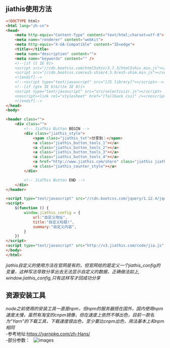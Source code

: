 ## jiathis使用方法    
```html  
<!DOCTYPE html>
<html lang="zh-cn">
<head>
    <meta http-equiv="Content-Type" content="text/html;charset=utf-8">
    <meta name="renderer" content="webkit">
    <meta http-equiv="X-UA-Compatible" content="IE=edge">
    <title></title>
    <meta name="description" content="">
    <meta name="keywords" content="" />
    <!--[if lt IE 9]>
    <script src="//cdn.bootcss.com/html5shiv/3.7.3/html5shiv.min.js"></script>
    <script src="//cdn.bootcss.com/es5-shim/4.5.9/es5-shim.min.js"></script>
    <![endif]-->
    <!--<script type="text/javascript" src="[JS library]"></script>-->
    <!--[if (gte IE 6)&(lte IE 8)]>
    <script type="text/javascript" src="src/selectivizr.js"></script>
    <noscript><link rel="stylesheet" href="[fallback css]" /></noscript>
    <![endif]-->
</head>
<body>

<header class="">
    <div class="">
        <!-- JiaThis Button BEGIN -->
        <div class="jiathis_style">
            <span class="jiathis_txt">分享到：</span>
            <a class="jiathis_button_tools_1"></a>
            <a class="jiathis_button_tools_2"></a>
            <a class="jiathis_button_tools_3"></a>
            <a class="jiathis_button_tools_4"></a>
            <a href="http://www.jiathis.com/share" class="jiathis jiathis_txt jiathis_separator jtico jtico_jiathis" target="_blank">更多</a>
            <a class="jiathis_counter_style"></a>
        </div>

        <!-- JiaThis Button END -->
    </div>
</header>

<script type="text/javascript" src="//cdn.bootcss.com/jquery/1.12.4/jquery.min.js"></script>
<script>
    $(function () {
        window.jiathis_config = {
            url:"自定义地址",
            title:"自定义标题!",
            summary:"自定义内容",
        }
    })
</script>
<script type="text/javascript" src="http://v3.jiathis.com/code/jia.js" charset="utf-8"></script>
</body>
</html>
```   
*jiathis自定义的使用方法在官网是有的，但官网给的是定义一个jiathis_config的变量，这种写法导致分享出去无法显示自定义的数据，正确做法如上,
window.jiathis_config,只有这样写才回成功分享*  


## 资源安装工具  
*node之前使用的安装工具一直是npm，但npm的服务器搭在国外，国内使用npm速度太慢，虽然有淘宝的cnpm镜像，但在速度上依然不够出色，目前一款名为“Yarn”的下载工具，下载速度很出色，至少要比cnpm出色，用法基本上和npm相同*  
-参考地址:https://yarnpkg.com/zh-Hans/  
-部分参数：  
![images](assets/mages/yarn.jpg)
